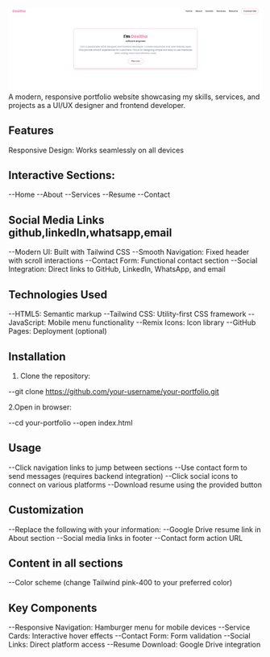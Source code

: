 ![portfolio overview](image.png)
A modern, responsive portfolio website showcasing my skills, services, and projects as a UI/UX designer and frontend developer.

## Features ##
Responsive Design: Works seamlessly on all devices

## Interactive Sections: ##

--Home
--About
--Services
--Resume
--Contact

## Social Media Links github,linkedIn,whatsapp,email ##

--Modern UI: Built with Tailwind CSS
--Smooth Navigation: Fixed header with scroll interactions
--Contact Form: Functional contact section
--Social Integration: Direct links to GitHub, LinkedIn, WhatsApp, and email

## Technologies Used ##

--HTML5: Semantic markup
--Tailwind CSS: Utility-first CSS framework
--JavaScript: Mobile menu functionality
--Remix Icons: Icon library
--GitHub Pages: Deployment (optional)

## Installation ##

   1. Clone the repository:
    
  --git clone https://github.com/your-username/your-portfolio.git

   2.Open in browser:
 
   --cd your-portfolio
   --open index.html

 ## Usage ##

--Click navigation links to jump between sections
--Use contact form to send messages (requires backend integration)
--Click social icons to connect on various platforms
--Download resume using the provided button

## Customization ##

--Replace the following with your information:
--Google Drive resume link in About section
--Social media links in footer
--Contact form action URL

## Content in all sections ##

--Color scheme (change Tailwind pink-400 to your preferred color)

## Key Components ##

--Responsive Navigation: Hamburger menu for mobile devices
--Service Cards: Interactive hover effects
--Contact Form: Form validation
--Social Links: Direct platform access
--Resume Download: Google Drive integration
